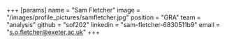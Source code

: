 +++
[params]
  name = "Sam Fletcher"
  image = "/images/profile_pictures/samfletcher.jpg"
  position = "GRA"
  team = "analysis"
  github = "sof202"
  linkedin = "sam-fletcher-6830511b9"
  email = "s.o.fletcher@exeter.ac.uk"
+++

